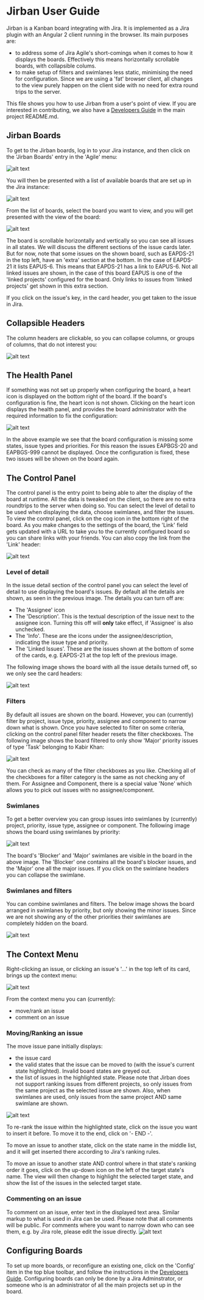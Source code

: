 # Jirban User Guide
Jirban is a Kanban board integrating with Jira. It is implemented as a Jira plugin with an Angular 2 client running in the browser. Its main purposes are: 
* to address some of Jira Agile's short-comings when it comes to how it displays the boards. Effectively this means horizontally scrollable boards, with collapsible colums.
* to make setup of filters and swimlanes less static, minimising the need for configuration. Since we are using a 'fat' browser client, all changes to the view purely happen on the client side with no need for extra round trips to the server.
 
This file shows you how to use Jirban from a user's point of view. If you are interested in contributing, we also have a [Developers Guide](https://github.com/jirban/jirban-jira) in the main project README.md.

## Jirban Boards
To get to the Jirban boards, log in to your Jira instance, and then click on the 'Jirban Boards' entry in the 'Agile' menu:

![alt text](https://raw.githubusercontent.com/kabir/jirban-jira/master/userguide/images/10-Menu.png)

You will then be presented with a list of available boards that are set up in the Jira instance:

![alt text](https://raw.githubusercontent.com/kabir/jirban-jira/master/userguide/images/20-BoardsList.png)

From the list of boards, select the board you want to view, and you will get presented with the view of the board:

![alt text](https://raw.githubusercontent.com/kabir/jirban-jira/master/userguide/images/30-BoardPlain.png)

The board is scrollable horizontally and vertically so you can see all issues in all states. We will discuss the different sections of the issue cards later. But for now, note that some issues on the shown board, such as EAPDS-21 in the top left, have an 'extra' section at the bottom. In the case of EAPDS-21 it lists EAPUS-6. This means that EAPDS-21 has a link to EAPUS-6. Not all linked issues are shown, in the case of this board EAPUS is one of the 'linked projects' configured for the board. Only links to issues from 'linked projects' get shown in this extra section.

If you click on the issue's key, in the card header, you get taken to the issue in Jira.

## Collapsible Headers
The column headers are clickable, so you can collapse columns, or groups of columns, that do not interest you:

![alt text](https://raw.githubusercontent.com/kabir/jirban-jira/master/userguide/images/40-BoardCollapsedColumns.png)

## The Health Panel
If something was not set up properly when configuring the board, a heart icon is displayed on the bottom right of the board. If the board's configuration is fine, the heart icon is not shown. Clicking on the heart icon displays the health panel, and provides the board administrator with the required information to fix the configuration:

![alt text](https://raw.githubusercontent.com/kabir/jirban-jira/master/userguide/images/50-Health.png)

In the above example we see that the board configuration is missing some states, issue types and priorities. For this reason the issues EAPBGS-20 and EAPBGS-999 cannot be displayed. Once the configuration is fixed, these two issues will be shown on the board again.

## The Control Panel
The control panel is the entry point to being able to alter the display of the board at runtime. All the data is tweaked on the client, so there are no extra roundtrips to the server when doing so. You can select the level of detail to be used when displaying the data, choose swimlanes, and filter the issues. To view the control panel, click on the cog icon in the bottom right of the board. As you make changes to the settings of the board, the 'Link' field gets updated with a URL to take you to the currently configured board so you can share links with your friends. You can also copy the link from the 'Link' header:

![alt text](https://raw.githubusercontent.com/kabir/jirban-jira/master/userguide/images/60-ControlPanel.png)

### Level of detail
In the issue detail section of the control panel you can select the level of detail to use displaying the board's issues. By default all the details are shown, as seen in the previous image. The details you can turn off are:

* The 'Assignee' icon
* The 'Description'. This is the textual description of the issue next to the assignee icon. Turning this off will __only__ take effect, if 'Assignee' is also unchecked.
* The 'Info'. These are the icons under the assignee/description, indicating the issue type and priority.
* The 'Linked Issues'. These are the issues shown at the bottom of some of the cards, e.g. EAPDS-21 at the top left of the previous image.

The following image shows the board with all the issue details turned off, so we only see the card headers:

![alt text](https://raw.githubusercontent.com/kabir/jirban-jira/master/userguide/images/70-IssueDetail.png)

### Filters
By default all issues are shown on the board. However, you can (currently) filter by project, issue type, priority, assignee and component to narrow down what is shown. Once you have selected to filter on some criteria, clicking on the control panel filter header resets the filter checkboxes. The following image shows the board filtered to only show 'Major' priority issues of type 'Task' belonging to Kabir Khan:

![alt text](https://raw.githubusercontent.com/kabir/jirban-jira/master/userguide/images/80-Filters.png)

You can check as many of the filter checkboxes as you like. Checking all of the checkboxes for a filter category is the same as not checking any of them. For Assignee and Component, there is a special value 'None' which allows you to pick out issues with no assignee/component.

### Swimlanes
To get a better overview you can group issues into swimlanes by (currently) project, priority, issue type, assignee or component. The following image shows the board using swimlanes by priority:

![alt text](https://raw.githubusercontent.com/kabir/jirban-jira/master/userguide/images/90-Swimlanes.png)

The board's 'Blocker' and 'Major' swimlanes are visible in the board in the above image. The 'Blocker' one contains all the board's blocker issues, and the 'Major' one all the major issues. If you click on the swimlane headers you can collapse the swimlane.

### Swimlanes and filters
You can combine swimlanes and filters. The below image shows the board arranged in swimlanes by priority, but only showing the minor issues. Since we are not showing any of the other priorities their swimlanes are completely hidden on the board.

![alt text](https://raw.githubusercontent.com/kabir/jirban-jira/master/userguide/images/100-SwimlaneAndFilters.png)

## The Context Menu
Right-clicking an issue, or clicking an issue's '...' in the top left of its card, brings up the context menu:

![alt text](https://raw.githubusercontent.com/kabir/jirban-jira/master/userguide/images/110-ContextMenu.png)

From the context menu you can (currently):
* move/rank an issue
* comment on an issue

### Moving/Ranking an issue
The move issue pane initially displays:
* the issue card
* the valid states that the issue can be moved to (with the issue's current state highlighted). Invalid board states are greyed out.
* the list of issues in the highlighted state. Please note that Jirban does not support ranking issues from different projects, so only issues from the same project as the selected issue are shown. Also, when swimlanes are used, only issues from the same project AND same swimlane are shown.

![alt text](https://raw.githubusercontent.com/kabir/jirban-jira/master/userguide/images/120-MoveMenu.png)

To re-rank the issue within the highlighted state, click on the issue you want to insert it before. To move it to the end, click on '- END -'.

To move an issue to another state, click on the state name in the middle list, and it will get inserted there according to Jira's ranking rules.

To move an issue to another state AND control where in that state's ranking order it goes, click on the up-down icon on the left of the target state's name. The view will then change to highlight the selected target state, and show the list of the issues in the selected target state.

### Commenting on an issue
To comment on an issue, enter text in the displayed text area. Similar markup to what is used in Jira can be used. Please note that all comments will be public. For comments where you want to narrow down who can see them, e.g. by Jira role, please edit the issue directly.
![alt text](https://raw.githubusercontent.com/kabir/jirban-jira/master/userguide/images/130-Comment.png)

## Configuring Boards
To set up more boards, or reconfigure an existing one, click on the 'Config' item in the top blue toolbar, and follow the instructions in the [Developers Guide](https://github.com/jirban/jirban-jira). Configuring boards can only be done by a Jira Adminstrator, or someone who is an administrator of all the main projects set up in the board.
